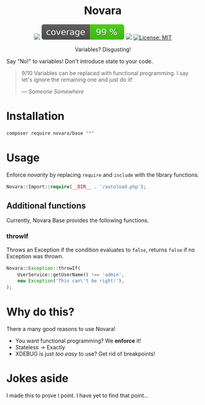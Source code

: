 <h1 align="center">
Novara
</h1>

<div align="center">

![](https://github.com/Novara-PHP/base/actions/workflows/tests.yml/badge.svg)
![](https://raw.githubusercontent.com/Novara-PHP/base/image-data/coverage.svg)
![](https://img.shields.io/github/v/release/Novara-PHP/base)
[![License: MIT](https://img.shields.io/github/license/Novara-PHP/base)](../../raw/main/LICENSE.txt)

</div>

<div align="center">

[//]: # (<img src="readme/1.gif" width="300">)

Variables? Disgusting!

</div>

Say "No!" to variables! Don't introduce state to your code. 

> 9/10 Variables can be replaced with functional programming.
> I say let's ignore the remaining one and just do it!
>
> &mdash; <cite>Someone Somewhere</cite>

# Installation

```bash
composer require novara/base "*"
```

# Usage

Enforce _novarity_ by replacing `require` and `include` with the library functions.

```php
Novara::Import::require(__DIR__ . '/autoload.php');
```

## Additional functions

Currently, Novara Base provides the following functions.

### throwIf

Throws an Exception if the condition evaluates to `false`,
returns `false` if no Exception was thrown.

```php
Novara::Exception::throwIf(
    UserService::getUserName() !== 'admin',
    new Exception('This can\'t be right!'),
);
```


# Why do this?

There a many good reasons to use Novara!

- You want functional programming? We **enforce** it!
- Stateless -> Exactly
- XDEBUG is just _too easy_ to use? Get rid of breakpoints!

# Jokes aside

I made this to prove I point. I have yet to find that point...
